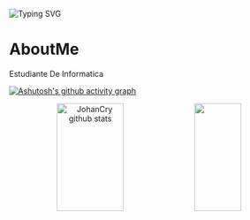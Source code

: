 <!------------------------------------------------------------------------------------------------------------------------------------->
![Typing SVG](https://readme-typing-svg.herokuapp.com/?color=02D9F7FF&size=35&center=true&vCenter=true&width=1000&lines=Hello+Welcome!;)

<!------------------------------------------------------------------------------------------------------------------------------------->
# AboutMe
Estudiante De Informatica

[![Ashutosh's github activity graph](https://github-readme-activity-graph.vercel.app/graph?username=JohanCry&bg_color=0d1117&color=ffffff&line=ffff00&point=f9fafa&area=true&hide_border=true)](https://github.com/ashutosh00710/github-readme-activity-graph)

<!------------------------------------------------------------------------------------------------------------------------------------->
<div align="center">  
  <img width="49%" height="195px" src="https://github-readme-stats.vercel.app/api?username=JohanCry&show_icons=true&count_private=true&hide_border=true&title_color=02D9F7FF&icon_color=02D9F7FF&text_color=c9d1d9&bg_color=0d1117" alt="JohanCry github stats" /> 
  
  <img width="41%" height="195px" src="https://github-readme-stats.vercel.app/api/top-langs/?username=JohanCry&layout=compact&hide_border=true&title_color=02D9F7FF&text_color=02D9F7FF&bg_color=0d1117" />
</div> 
<!------------------------------------------------------------------------------------------------------------------------------------->
